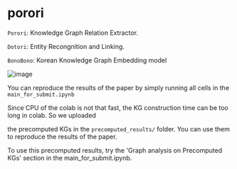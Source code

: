 # porori
`Porori`: Knowledge Graph Relation Extractor.

`Dotori`: Entity Recongnition and Linking.

`BonoBono`: Korean Knowledge Graph Embedding model


![image](https://github.com/Cathy-CHS/porori/assets/61447161/66cdc22b-ad12-45fb-870b-b19ebb5da5f8)


You can reproduce the results of the paper by simply running all cells in the `main_for_submit.ipynb`


Since CPU of the colab is not that fast, the KG construction time can be too long in colab. So we uploaded 

the precomputed KGs in the `precomputed_results/` folder. You can use them to reproduce the results of the paper.

To use this precomputed results, try the 'Graph analysis on Precomputed KGs' section in the main_for_submit.ipynb.


